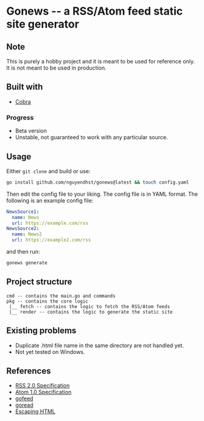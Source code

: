# Gonews -- a RSS/Atom feed static site generator
## Note
This is purely a hobby project and it is meant to be used for reference only. It is not meant to be used in production.
## Built with
- [Cobra](https://github.com/spf13/cobra)
### Progress
- Beta version
- Unstable, not guaranteed to work with any particular source.

## Usage
Either ```git clone``` and build or use:
```bash
go install github.com/nguyendhst/gonews@latest && touch config.yaml
```
Then edit the config file to your liking. The config file is in YAML format. The following is an example config file:
```yaml
NewsSource1:
  name: News
  url: https://example.com/rss
NewsSource2:
  name: News2
  url: https://example2.com/rss
```
and then run:
```bash
gonews generate
```
## Project structure
```
cmd -- contains the main.go and commands
pkg -- contains the core logic
 |__ fetch -- contains the logic to fetch the RSS/Atom feeds
 |__ render -- contains the logic to generate the static site

```
## Existing problems
- Duplicate .html file name in the same directory are not handled yet.
- Not yet tested on Windows.

## References
- [RSS 2.0 Specification](https://cyber.harvard.edu/rss/rss.html)
- [Atom 1.0 Specification](https://tools.ietf.org/html/rfc4287)
- [gofeed](https://github.com/mmcdole/gofeed)
- [goread](https://github.com/bake/goread)
- [Escaping HTML](https://h1z3y3.me/posts/go-html-template-script-unescape/)
